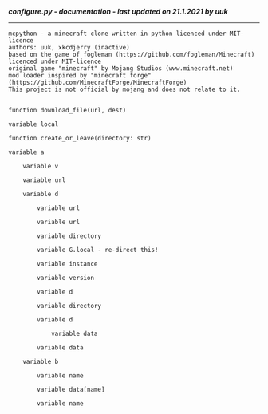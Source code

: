 ***configure.py - documentation - last updated on 21.1.2021 by uuk***
___

    mcpython - a minecraft clone written in python licenced under MIT-licence
    authors: uuk, xkcdjerry (inactive)
    based on the game of fogleman (https://github.com/fogleman/Minecraft) licenced under MIT-licence
    original game "minecraft" by Mojang Studios (www.minecraft.net)
    mod loader inspired by "minecraft forge" (https://github.com/MinecraftForge/MinecraftForge)
    This project is not official by mojang and does not relate to it.


    function download_file(url, dest)

    variable local

    function create_or_leave(directory: str)

    variable a

        variable v

        variable url

        variable d

            variable url

            variable url

            variable directory

            variable G.local - re-direct this!

            variable instance

            variable version

            variable d

            variable directory

            variable d

                variable data

            variable data

        variable b

            variable name

            variable data[name]

            variable name